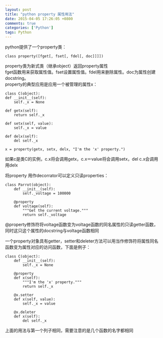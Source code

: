```yaml
---
layout: post
title: "python property 属性用法"
date: 2015-04-05 17:26:05 +0800
comments: true
categories: ['Python']
tags: Python
---
```

python提供了一个property类：

	class property([fget[, fset[, fdel[, doc]]]])

property类为新式类（继承object）返回property属性  
fget函数用来获取属性值。fset设置属性值。fdel用来删除属性。doc为属性创建docstring。  
property的典型应用是应用一个被管理的属性x：  
	
	class C(object):
    def __init__(self):
        self._x = None

    def getx(self):
        return self._x

    def setx(self, value):
        self._x = value

    def delx(self):
        del self._x

    x = property(getx, setx, delx, "I'm the 'x' property.")

如果c是类C的实例，c.x将会调用getx，c.x＝value将会调用setx，del c.x会调用用delx  


将property 用作decorrator可以定义只读properties：

	class Parrot(object):
    	def __init__(self):
        	self._voltage = 100000

    	@property
    	def voltage(self):
        	"""Get the current voltage."""
        	return self._voltage
        	
@property修饰符将voltage函数变为voltage函数的同名属性的只读getter函数，同时这只这个属性的docstring与voltage函数相同

一个property对象具有getter，setter和deleter方法可以用当作修饰符将属性同名函数变为属性对应的访问函数，下面是例子：  
	
	class C(object):
    	def __init__(self):
        	self._x = None

	    @property
    	def x(self):
        	"""I'm the 'x' property."""
        	return self._x
		
		@x.setter
    	def x(self, value):
        	self._x = value

	    @x.deleter
    	def x(self):
        	del self._x
        	
上面的用法与第一个列子相同，需要注意的是几个函数的名字都相同

